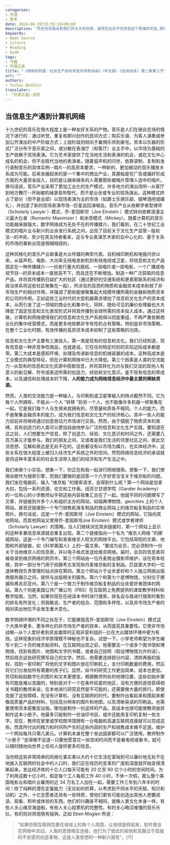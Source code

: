 ```yaml
---
categories:
- 开源
- 思考
date: 2024-06-19T15:55:10+08:00
description: "历史往往就会和我们开大大的玩笑。适兕实在忍不住体验这个思维的实验,想象虚拟的历史，于是尝试花几个月的时间翻译。Enjoy！Happy Reading～"
keywords:
- Open Source
- Culture
- Reading
- book
tags:
- 书籍
- 开源之道
title: "《网络的财富：社会生产如何改变市场和自由》（中文版）(在线阅读) 第二章第三节"
url: ""
authors:
- Yochai Benkler
translater:
- 「开源之道」·适兕
---
```


## 当信息生产遇到计算机网络

十九世纪的音乐在很大程度上是一种友好关系的产物。音乐是人们在彼此在场的情况下进行的：通过听觉、重复和即兴创作的民间方式；购买乐谱、为客人演奏或参加公开演出的中产阶级方式；上层阶级则倾向于雇佣乐师到豪宅。资本以乐器的形式广泛分布于音乐家之间，或分散在表演厅（和客厅）业主手中。以市场为基础的生产依赖于现场表演。它为艺术家提供了在当地生活和表演的机会，或在文化中心成名的机会，但不会取代当地的表演者。随着留声机的问世，依靠录制、复制和发行录制音乐的具体实例--唱片--的高资本要求，一种新的、更加被动的音乐播放关系成为可能。后来发展起来的是一个集中的商业产业，其基础是在广告或偏好形成方面的大量资金投入，目的是让越来越多的人需要那些被唱片管理人选中的唱片。换句话说，音乐产业采用了更加工业化的生产模式，许多地方的演出场所--从客厅到地方舞厅--开始被机械录音所取代，而不是业余或专业的现场演出。这种模式挤占了部分（但不是全部）以现场表演为主的市场（如爵士乐俱乐部、钢琴酒吧或婚礼），并创造了新的现场表演市场--巨星巡回演唱会。音乐产业从依赖学者型律师（Scholarly Lawyer ）模式、乔-爱因斯坦（Joe Einstein ）模式转向依赖浪漫主义最大化者（Romantic Maximizer ）和米奇模式（Mickey）。随着计算机的音乐功能越来越强大，数字网络成为无处不在的传播媒介，我们看到，在二十世纪工业模式的唱片业与新兴的业余发行系统之间，出现了目前关于文化生产监管--版权法--的冲突，至少在其支持者看来，这与专业表演艺术家的去中心化的、基于关系的市场的重新出现是相辅相成的。

这种风格化的音乐产业故事是大众传媒的典型代表。自机械印刷机和电报问世以来，从留声机、电影、大功率无线电发射机到有线电视或卫星，将信息和文化产品固定在一种传播媒介--一份发行量大的报纸、一张唱片或一部电影、一个广播或电视节目--的资本成本一直居高不下，而且还在不断增加。制造一种广泛获取的信息产品，并将其传播到日益扩大的社区（通过更好的交通系统和更紧密联系的经济和政治体系将这些社区聚集在一起），所涉及的高昂的物质和金融资本成本削弱了非市场生产的相对作用，并强调了那些能够聚集起大规模传播所需的金融和物质资本的公司的作用。正如这些工业时代的大型机器需求增加了信息和文化生产的资本成本，从而引发了这一领域的商业化和集中化，同样，随处可见的廉价处理器也大大降低了固定信息和文化表现形式并将其传播到全球所需的资本投入成本。通过这样做，计算机和网络使得我们的信息和文化生产系统得以彻底重组，不再严重依赖商业化的集中经营模式，而是更多地依赖非专有性的占有策略，特别是非市场策略，在整个工业化时期，有效传播的高昂资本成本抑制了这些策略的功效。

信息和文化生产主要有三类投入。第一类是现有的信息和文化。我们已经知道，现有信息是一种非竞争性商品，也就是说，它在任何特定时刻的实际边际成本都是零。第二大成本是感知环境、处理及传递新信息的机械装置的成本。这种高成本是工业模式的典型特征，但在计算机网络中已大大降低。第三个因素是人类的交流能力--从现有的信息和文化资源中获取信息，并将其转化为对与我们交谈的其他人有意义的新见解、符号或表述所需的创造力、经验和文化意识。鉴于现有信息的零成本，以及通信和处理成本的下降，**人的能力成为网络信息经济中最主要的稀缺资源。**

然而，人类的交流能力是一种输入，与印刷机或卫星等输入的特点截然不同。它为每个人所拥有，不能从一个人 "转移 "到另一个人，也不能像许多机器一样聚集在一起。它是我们每个人与生俱来就拥有的，尽管量和质各不相同。个人的能力，而不是聚集金融资本的能力，成为我们信息和文化生产的经济核心。其中一些人的能力目前并将继续通过创意劳动力市场进行交易。然而，由于摆脱了物质资本的束缚，具有创造力的人类可以更加自由地参与广泛的信息和文化生产实践，要知道在这之前，人们想要生产信息，除了创造力、经验、文化意识和时间之外，还需要几百万美元才能参与。我们的朋友之间，又或者是我们生活的邻里社区之间，彼此交流思想、见解和表达是无处不在的，这些都没有以市场为媒介。在实体经济中，这些关系在很大程度上被归入经济生产系统之外的空间。然而网络信息经济的承诺就是将这种丰富多彩的社会生活带入我们的经济和生产生活之中。

我们来做个小实验。想象一下，你正在和我一起进行网络搜索。想象一下，我们使用谷歌作为搜索引擎，而我们要做的是回答一个六岁好奇宝宝关于维京船的问题。我们坐在电脑前，输入 "维京船 "的搜索请求，会得到什么呢？第一个网站是加拿大的，包括一系列资源、论文和工作表。纽芬兰甘德学院（Gander Academy）的一位有心的小学教师似乎把这些内容收集汇总在了一起。他就不同的问题撰写了文章，并链接到许多个人和组织主办的网站，如瑞典博物馆、geocities 上的个人网站，甚至还链接到一个专门销售航海复制品的商业网站上的维京船复制品的实体照片。换句话说，这是一个乔-爱因斯坦（Joe Einstein）模式的网站，它指向其他网站，而其他网站又使用乔-爱因斯坦Joe Einstein）模式或学者律师（Scholarly Lawyer）的策略。当人们继续浏览其余链接时，第一个网站上显示的这种多重信息来源就会重复出现。第二个链接指向一个名为 "维京人网络 "的挪威网站，这是一个专门编写和发表维京人短文的网络平台。它包括简短的文章、地图和外部链接，如《科学美国人》上的一篇文章。"要成为会员，您必须制作一份关于当地维京人的信息表，并以电子格式发送给维京网络。届时，会员的信息表将被收录到维京网络的网页中。第三个网站由一位丹麦商业摄影师维护，设在哥本哈根，其中一部分专门用于拍摄考古发现和丹麦维京船的复制品。匹兹堡大学的一位退休教授负责管理的站点排在第四。第五个网站介于业余爱好和个人独立网络出版商服务展示之间，提供与出版相关的服务。第六个和第七个是博物馆，分别位于挪威和弗吉尼亚州。第八个是一个致力于制作维京船复制品的业余爱好者团体的网站。第九个则是美国公共广播公司（PBS）在互联网上免费提供的课堂教学材料和教学指南。当然，如果你现在在阅读本书时进行搜索，排名会与我进行搜索时看到的排名有所变化；但我敢说，生产者的组合、范围和多样性，以及非市场生产者的相对突出地位不会发生重大变化。

数字网络环境的不同之处在于，它能够提高乔-爱因斯坦（Joe Einstein）模式这个大类中更多、更多样化的非市场生产者的效率，从而提高其重要性。它使非市场战略--从个人爱好者到资金雄厚的正规非营利组织--比在大众媒体环境中更为有效。这种现象的经济学原理既不神秘也不复杂。试想一下，小学老师希望为学生编写十到二十页的维京船资料。在互联网出现之前，他需要去一个或多个图书馆和博物馆，找到有图片、地图和文字的书籍，或者自己拍照（假设博物馆允许的话），然后结合这些研究撰写自己的文字。然后，他需要选择部分内容，清除再版的版权，找到一家印刷厂将他的文字和图片放在印刷机上，支付印刷数量的费用，然后将它们分发给所有需要的孩子们。显然，如今的研究工作更加简单，成本也更低。剪切和粘贴数字化的图片和文本更便宜。根据教师所处的地理位置，这些初始步骤有可能是难以克服的，特别是对于一个在条件较差的地区，没有方便的途径获得相关书籍的教师来说，在本地进行研究显然是不可能的，还需要做大量的旅行。即使克服了这些障碍，在没有计算机、没有互联网的时代，要制作出看起来和摸起来都像高质量产品的材料，包括高分辨率的图片和地图，以及清晰易读的印刷品，也需要使用资本密集型设施。哪怕是制作一份这样的产品，其成本也很可能使教师放弃制作这本小册子。他最多只能制作一份油印书目，或许还能用复印机复制一些文字。现在，教师在家里或学校图书馆拥有一台电脑和高速互联网连接就可以完成这些。而其所付出的精力和时间所产生的这些内容的生产和销售成本微不足道。维护一个网站每月只需几美元。计算机本身在整个发达国家都可以广泛使用。教师制作 "小册子 "变得微不足道--只要他愿意花一些空闲时间而不是看电视或看书，就可以随时随地向世界上任何人提供更多的信息。

当你把这些非常简单的风格化事实乘以大约十亿生活在富裕到可以廉价地无处不在地接入互联网的社会中的人口时，我们正在经历的变革的广度和深度就开始变得清晰起来。发达经济体的十亿人口每天可能有 20 亿至 60 亿个小时的空闲时间。为了利用这数十亿小时，假定每个工人每周工作 40 小时，不休一次假，那么整个美国电影业和唱片业雇用的近 34 万名工人加在一起，需要工作三年到八年半的时间！除了纯粹的潜在定量能力（无论如何折算，以考虑到不同水平的天赋、知识和动机）之外，十亿志愿者还具有一些特质，使他们更有可能创造出其他人想要阅读、观看、聆听或体验的东西。他们的兴趣各不相同，就像人类文化本身一样。有些人关心维京海盗船，有些人关心投票机的完整性。有的关心晦涩难懂的音乐乐队，有的则对烘焙情有独钟。正如 Eben Moglen 所说：

>"如果你把互联网包裹在地球上的每个人周围，让地球旋转起来，软件就会在网络中流动。人类的思想相互连接，他们为了彼此的愉悦和克服过于孤独的不安感而创造事物，这是人类思想的一种新兴属性"。[11]




